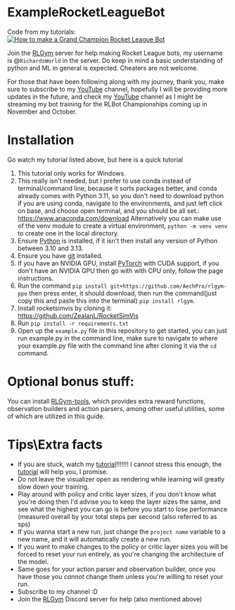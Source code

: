 # ExampleRocketLeagueBot
Code from my tutorials:
[![How to make a Grand Champion Rocket League Bot](https://img.youtube.com/vi/_IbWTCQNsxE/0.jpg)](https://www.youtube.com/watch?v=_IbWTCQNsxE)

Join the [RLGym](https://discord.gg/E6CDtwgP8F) server for help making Rocket League bots, my username is @`RichardsWorld` in the server.
Do keep in mind a basic understanding of python and ML in general is expected.
Cheaters are not welcome.

For those that have been following along with my journey, thank you, make sure to subscribe to my [YouTube](https://www.youtube.com/@RrichardsWorld) channel, hopefully I will be providing more updates in the future, and check my [YouTube](https://www.youtube.com/@RrichardsWorld) channel as I might be streaming my bot training for the RLBot Championships coming up in November and October.

# Installation
Go watch my tutorial listed above, but here is a quick tutorial
1. This tutorial only works for Windows.
2. This really isn't needed, but I prefer to use conda instead of terminal/command line, because it sorts packages better, and conda already comes with Python 3.11, so you don't need to download python if you are using conda, navigate to the environments, and just left click on base, and choose open terminal, and you should be all set.: https://www.anaconda.com/download
   Alternatively you can make use of the venv module to create a virtual environment, `python -m venv venv` to create one in the local directory. 
4. Ensure [Python](https://www.python.org/downloads/) is installed, if it isn't then install any version of Python between 3.10 and 3.13.
5. Ensure you have [git](https://git-scm.com/downloads/win) installed.
6. If you have an NVIDIA GPU, install [PyTorch](https://pytorch.org/get-started/locally/) with CUDA support, if you don't have an NVIDIA GPU then go with with CPU only, follow the page instructions.
7. Run the command `pip install git+https://github.com/AechPro/rlgym-ppo` then press enter, it should download, then run the command(just copy this and paste this into the terminal) `pip install rlgym`. 
8. Install rocketsimvis by cloning it: https://github.com/ZealanL/RocketSimVis
9. Run `pip install -r requirements.txt`
10. Open up the `example.py` file in this repository to get started, you can just run example.py in the command line, make sure to navigate to where your example.py file with the command line after cloning it via the `cd` command.

# Optional bonus stuff:
You can install [RLGym-tools](https://github.com/RLGym/rlgym-tools), which provides extra reward functions, observation builders and action parsers, among other useful utilities, some of which are utilized in this guide.

# Tips\Extra facts
- If you are stuck, watch my [tutorial](https://www.youtube.com/watch?v=_IbWTCQNsxE)!!!!!!! I cannot stress this enough, the [tutorial](https://www.youtube.com/watch?v=_IbWTCQNsxE) will help you, I promise.
- Do not leave the visualizer open as rendering while learning will greatly slow down your training.
- Play around with policy and critic layer sizes, if you don't know what you're doing then I'd advise you to keep the layer sizes the same, and see what the highest you can go is before you start to lose performance (measured overall by your total steps per second (also referred to as sps)
- If you wanna start a new run, just change the `project name` variable to a new name, and it will automatically create a new run.
- If you want to make changes to the policy or critic layer sizes you will be forced to reset your run entirely, as you're changing the architecture of the model.
- Same goes for your action parser and observation builder, once you have those you _cannot_ change them unless you're willing to reset your run.
- Subscribe to my channel :D
- Join the [RLGym](https://discord.gg/E6CDtwgP8F) Discord server for help (also mentioned above)
